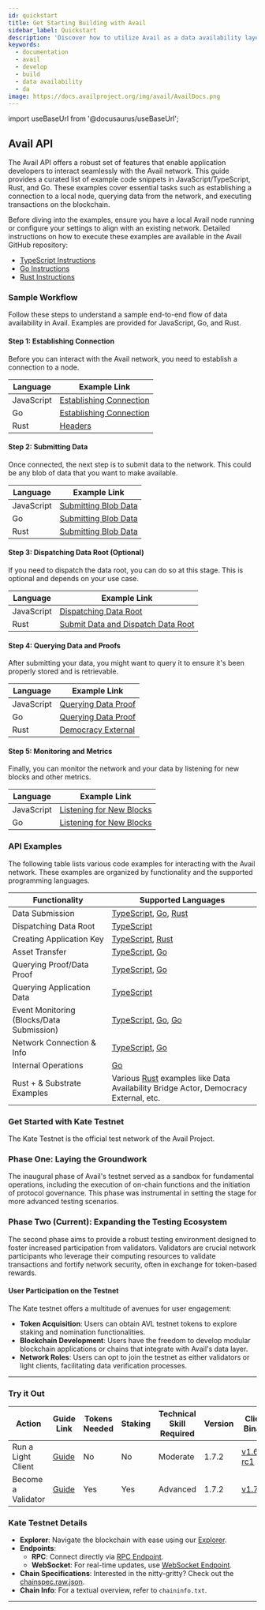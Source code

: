 ```yaml
---
id: quickstart
title: Get Starting Building with Avail
sidebar_label: Quickstart
description: 'Discover how to utilize Avail as a data availability layer.'
keywords:
  - documentation
  - avail
  - develop
  - build
  - data availability
  - da
image: https://docs.availproject.org/img/avail/AvailDocs.png
---
```


import useBaseUrl from '@docusaurus/useBaseUrl';

<!--
Construct any blockchain-based solution using Avail.

## Construct Modular Solutions

| Solution          | Guide                                       |
|-------------------|---------------------------------------------|
| Validium          | [<ins>How to Build a Validium using Avail</ins>](/build/validium.md) |
| ZK-Rollup         | [<ins>How to Build a ZK-Rollup using Avail</ins>](/build/zk-rollup.md) |
| Optimistic Rollup | [<ins>How to Build an Optimistic Rollup using Avail</ins>](/build/op-rollup.md) |
| App-chain         | [<ins>How to Build an App-chain using Avail</ins>](/build/app-chain.md) |
| Volition          | [<ins>How to Build a Volition using Avail</ins>](/build/volition.md) |

-->

## Avail API

The Avail API offers a robust set of features that enable application developers to interact
seamlessly with the Avail network. This guide provides a curated list of example code snippets in
JavaScript/TypeScript, Rust, and Go. These examples cover essential tasks such as establishing a
connection to a local node, querying data from the network, and executing transactions on the
blockchain.

Before diving into the examples, ensure you have a local Avail node running or configure your settings to align with an existing network. Detailed instructions on how to execute these examples are available in the Avail GitHub repository:

- [TypeScript Instructions](https://github.com/availproject/avail/blob/develop/examples/ts/README.md)
- [Go Instructions](https://github.com/availproject/avail/blob/develop/examples/go/README.md)
- [Rust Instructions](https://github.com/availproject/avail/blob/develop/avail-subxt/examples/README.md)

### Sample Workflow

Follow these steps to understand a sample end-to-end flow of data availability in Avail. Examples are provided for JavaScript, Go, and Rust.

#### Step 1: Establishing Connection

Before you can interact with the Avail network, you need to establish a connection to a node.

| Language   | Example Link                                                                                             |
| ---------- | -------------------------------------------------------------------------------------------------------- |
| JavaScript | [Establishing Connection](https://github.com/availproject/avail/tree/develop/examples/ts/src/connect.ts) |
| Go         | [Establishing Connection](https://github.com/availproject/avail/tree/old_develop/examples/go/connect)    |
| Rust       | [Headers](https://github.com/availproject/avail/blob/old_develop/avail-subxt/examples/headers.rs)        |

#### Step 2: Submitting Data

Once connected, the next step is to submit data to the network. This could be any blob of data that you want to make available.

| Language   | Example Link                                                                                                       |
| ---------- | ------------------------------------------------------------------------------------------------------------------ |
| JavaScript | [Submitting Blob Data](https://github.com/availproject/avail/tree/develop/examples/ts/src/data_submit.ts)          |
| Go         | [Submitting Blob Data](https://github.com/availproject/avail/tree/old_develop/examples/go/dataSubmit)              |
| Rust       | [Submitting Blob Data](https://github.com/availproject/avail/blob/old_develop/avail-subxt/examples/submit_data.rs) |

#### Step 3: Dispatching Data Root (Optional)

If you need to dispatch the data root, you can do so at this stage. This is optional and depends on your use case.

| Language   | Example Link                                                                                                                                            |
| ---------- | ------------------------------------------------------------------------------------------------------------------------------------------------------- |
| JavaScript | [Dispatching Data Root](https://github.com/availproject/avail/tree/develop/examples/ts/src/dispatch_data_root.ts)                                       |
| Rust       | [Submit Data and Dispatch Data Root](https://github.com/availproject/avail/blob/old_develop/avail-subxt/examples/submit_data_and_dispatch_data_root.rs) |

#### Step 4: Querying Data and Proofs

After submitting your data, you might want to query it to ensure it's been properly stored and is retrievable.

| Language   | Example Link                                                                                                            |
| ---------- | ----------------------------------------------------------------------------------------------------------------------- |
| JavaScript | [Querying Data Proof](https://github.com/availproject/avail/tree/develop/examples/ts/src/query_proof_data.ts)           |
| Go         | [Querying Data Proof](https://github.com/availproject/avail/tree/old_develop/examples/go/queryProofData)                |
| Rust       | [Democracy External](https://github.com/availproject/avail/blob/old_develop/avail-subxt/examples/democracy_external.rs) |

#### Step 5: Monitoring and Metrics

Finally, you can monitor the network and your data by listening for new blocks and other metrics.

| Language   | Example Link                                                                                                        |
| ---------- | ------------------------------------------------------------------------------------------------------------------- |
| JavaScript | [Listening for New Blocks](https://github.com/availproject/avail/tree/develop/examples/ts/src/listen_new_blocks.ts) |
| Go         | [Listening for New Blocks](https://github.com/availproject/avail/tree/old_develop/examples/go/listenNewBlocks)      |

### API Examples

The following table lists various code examples for interacting with the Avail network. These examples are organized by functionality and the supported programming languages.

| Functionality                             | Supported Languages                                                                                                                                                                                                                                                                                                                              |
| ----------------------------------------- | ------------------------------------------------------------------------------------------------------------------------------------------------------------------------------------------------------------------------------------------------------------------------------------------------------------------------------------------------ |
| Data Submission                           | [<ins>TypeScript</ins>](https://github.com/availproject/avail/tree/develop/examples/ts/src/data_submit.ts), [<ins>Go</ins>](https://github.com/availproject/avail/tree/old_develop/examples/go/dataSubmit), [<ins>Rust</ins>](https://github.com/availproject/avail/blob/old_develop/avail-subxt/examples/submit_data_and_dispatch_data_root.rs) |
| Dispatching Data Root                     | [<ins>TypeScript</ins>](https://github.com/availproject/avail/tree/develop/examples/ts/src/dispatch_data_root.ts)                                                                                                                                                                                                                                |
| Creating Application Key                  | [<ins>TypeScript</ins>](https://github.com/availproject/avail/tree/develop/examples/ts/src/app_id.ts), [<ins>Rust</ins>](https://github.com/availproject/avail/blob/old_develop/avail-subxt/examples/create_app_key.rs)                                                                                                                          |
| Asset Transfer                            | [<ins>TypeScript</ins>](https://github.com/availproject/avail/tree/develop/examples/ts/src/transfer.ts), [<ins>Go</ins>](https://github.com/availproject/avail/tree/old_develop/examples/go/transfer)                                                                                                                                            |
| Querying Proof/Data Proof                 | [<ins>TypeScript</ins>](https://github.com/availproject/avail/tree/develop/examples/ts/src/query_proof.ts), [<ins>Go</ins>](https://github.com/availproject/avail/tree/old_develop/examples/go/queryProofData)                                                                                                                                   |
| Querying Application Data                 | [<ins>TypeScript</ins>](https://github.com/availproject/avail/tree/develop/examples/ts/src/query_app_data.ts)                                                                                                                                                                                                                                    |
| Event Monitoring (Blocks/Data Submission) | [<ins>TypeScript</ins>](https://github.com/availproject/avail/tree/develop/examples/ts/src/listen_new_blocks.ts), [<ins>Go</ins>](https://github.com/availproject/avail/tree/old_develop/examples/go/listenNewBlocks), [<ins>Go</ins>](https://github.com/availproject/avail/tree/old_develop/examples/go/dataSubmitWatch)                       |
| Network Connection & Info                 | [<ins>TypeScript</ins>](https://github.com/availproject/avail/tree/develop/examples/ts/src/connect.ts), [<ins>Go</ins>](https://github.com/availproject/avail/tree/old_develop/examples/go/connect)                                                                                                                                              |
| Internal Operations                       | [<ins>Go</ins>](https://github.com/availproject/avail/tree/old_develop/examples/go/internal)                                                                                                                                                                                                                                                     |
| Rust + & Substrate Examples               | Various [<ins>Rust</ins>](https://github.com/availproject/avail/blob/old_develop/avail-subxt/examples/) examples like Data Availability Bridge Actor, Democracy External, etc.                                                                                                                                                                   |

### Get Started with Kate Testnet

The Kate Testnet is the official test network of the Avail Project.

### Phase One: Laying the Groundwork

The inaugural phase of Avail's testnet served as a sandbox for fundamental
operations, including the execution of on-chain functions and the initiation
of protocol governance. This phase was instrumental in setting the stage for
more advanced testing scenarios.

### Phase Two (Current): Expanding the Testing Ecosystem

The second phase aims to provide a robust testing environment designed to foster
increased participation from validators. Validators are crucial network participants
who leverage their computing resources to validate transactions and fortify network
security, often in exchange for token-based rewards.

#### User Participation on the Testnet

The Kate testnet offers a multitude of avenues for user engagement:

- **Token Acquisition**: Users can obtain AVL testnet tokens to explore staking and
  nomination functionalities.
- **Blockchain Development**: Users have the freedom to develop modular blockchain applications
  or chains that integrate with Avail's data layer.
- **Network Roles**: Users can opt to join the testnet as either validators or light clients,
  facilitating data verification processes.

---

### Try it Out

| Action             | Guide Link                                                  | Tokens Needed | Staking | Technical Skill Required | Version | Client Binary                                                                            |
| ------------------ | ----------------------------------------------------------- | ------------- | ------- | ------------------------ | ------- | ---------------------------------------------------------------------------------------- |
| Run a Light Client | [<ins>Guide</ins>](/docs/operate/node/0010-light-client.md) | No            | No      | Moderate                 | 1.7.2   | [<ins>v1.6.0-rc1</ins>](https://github.com/availproject/avail-light/releases/tag/v1.7.2) |
| Become a Validator | [<ins>Guide</ins>](/category/become-a-validator/)           | Yes           | Yes     | Advanced                 | 1.7.2   | [<ins>v1.7.2</ins>](https://github.com/availproject/avail/releases/tag/v1.7.2)           |

### Kate Testnet Details

- **Explorer**: Navigate the blockchain with ease using our [<ins>Explorer</ins>](https://kate.avail.tools).
- **Endpoints**:
  - **RPC**: Connect directly via [<ins>RPC Endpoint</ins>](https://kate.avail.tools).
  - **WebSocket**: For real-time updates, use [<ins>WebSocket Endpoint</ins>](wss://kate.avail.tools/ws).
- **Chain Specifications**: Interested in the nitty-gritty? Check out the [<ins>chainspec.raw.json</ins>](https://kate.avail.tools/#/explorer/chainspec).
- **Chain Info**: For a textual overview, refer to `chaininfo.txt`.

---
